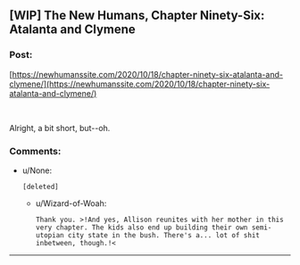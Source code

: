 ## [WIP] The New Humans, Chapter Ninety-Six: Atalanta and Clymene

### Post:

[https://newhumanssite.com/2020/10/18/chapter-ninety-six-atalanta-and-clymene/](https://newhumanssite.com/2020/10/18/chapter-ninety-six-atalanta-and-clymene/)

&#x200B;

Alright, a bit short, but--oh.

### Comments:

- u/None:
  ```
  [deleted]
  ```

  - u/Wizard-of-Woah:
    ```
    Thank you. >!And yes, Allison reunites with her mother in this very chapter. The kids also end up building their own semi-utopian city state in the bush. There's a... lot of shit inbetween, though.!<
    ```

---

